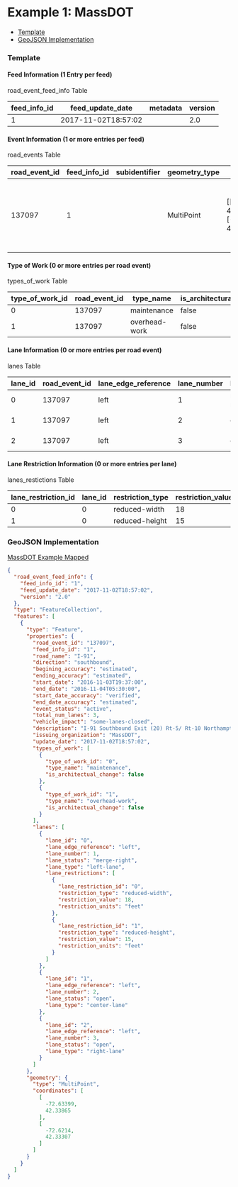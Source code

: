 # Example 1: MassDOT

- [Template](#template)
- [GeoJSON Implementation](#geojson-implementation)

### Template

#### Feed Information (1 Entry per feed)
road_event_feed_info Table

feed_info_id | feed_update_date | metadata | version
--- | --- | --- | ---
1 | 2017-11-02T18:57:02 |  | 2.0

#### Event Information (1 or more entries per feed)
road_events Table

road_event_id | feed_info_id | subidentifier | geometry_type | geometry | road_name | road_number | direction | beginning_cross_street | ending_cross_street | beginning_milepost |ending_milepost | beginning_accuracy | ending_accuracy | start_date | end_date | start_date_accuracy | end_date_accuracy | event_status | total_num_lanes | vehicle_impact | workers_present | reduced_speed_limit | restrictions | description | issuing_organization | creation_date | update_date
--|--|--|--|--|--|--|--|--|--|--|--|--|--|--|--|--|--|--|--|--|--|--|--|--|--|--|--
137097 | 1 | | MultiPoint | [[-72.63399, 42.33865],[-72.6214, 42.33307]] | I-91 | | southbound | | | | | estimated | estimated | 2016-11-03T19:37:00 | 2016-11-04T05:30:00 | verified | estimated | active | 3 | some-lanes-closed | | | | I-91 Southbound Exit (20) Rt-5/ Rt-10 Northampton Hadley to Exit (19) Rt-9 | MassDOT | | 2017-11-02T18:57:02

#### Type of Work (0 or more entries per road event)
types_of_work Table

type_of_work_id | road_event_id | type_name | is_architectural_change
--|--|--|--
0 | 137097 | maintenance | false
1 | 137097 | overhead-work | false

#### Lane Information (0 or more entries per road event)
lanes Table

lane_id | road_event_id | lane_edge_reference | lane_number | lane_status | lane_type
--|--|--|--|--|--
0 | 137097 | left | 1 | merge-right | left-lane
1 | 137097 | left | 2 | open | center-lane
2 | 137097 | left | 3 | open | right-lane

#### Lane Restriction Information (0 or more entries per lane)
lanes_restictions Table

lane_restriction_id| lane_id | restriction_type | restriction_value | restriction_units
--|--|--|--|--
0|0|reduced-width|18|feet
1|0|reduced-height|15|feet

### GeoJSON Implementation

[MassDOT Example Mapped](/create-feed/examples/massdot.geojson)

```geojson
{
  "road_event_feed_info": {
    "feed_info_id": "1",
    "feed_update_date": "2017-11-02T18:57:02",
    "version": "2.0"
  },
  "type": "FeatureCollection",
  "features": [
    {
      "type": "Feature",
      "properties": {
        "road_event_id": "137097",
        "feed_info_id": "1",
        "road_name": "I-91",
        "direction": "southbound",
        "begining_accuracy": "estimated",
        "ending_accuracy": "estimated",
        "start_date": "2016-11-03T19:37:00",
        "end_date": "2016-11-04T05:30:00",
        "start_date_accuracy": "verified",
        "end_date_accuracy": "estimated",
        "event_status": "active",
        "total_num_lanes": 3,
        "vehicle_impact": "some-lanes-closed",
        "description": "I-91 Southbound Exit (20) Rt-5/ Rt-10 Northampton Hadley to Exit (19) Rt-9",
        "issuing_organization": "MassDOT",
        "update_date": "2017-11-02T18:57:02",
        "types_of_work": [
          {
            "type_of_work_id": "0",
            "type_name": "maintenance",
            "is_architectual_change": false
          },
          {
            "type_of_work_id": "1",
            "type_name": "overhead-work",
            "is_architectual_change": false
          }
        ],
        "lanes": [
          {
            "lane_id": "0",
            "lane_edge_reference": "left",
            "lane_number": 1,
            "lane_status": "merge-right",
            "lane_type": "left-lane",
            "lane_restrictions": [
              {
                "lane_restriction_id": "0",
                "restriction_type": "reduced-width",
                "restriction_value": 18,
                "restriction_units": "feet"
              },
              {
                "lane_restriction_id": "1",
                "restriction_type": "reduced-height",
                "restriction_value": 15,
                "restriction_units": "feet"
              }
            ]
          },
          {
            "lane_id": "1",
            "lane_edge_reference": "left",
            "lane_number": 2,
            "lane_status": "open",
            "lane_type": "center-lane"
          },
          {
            "lane_id": "2",
            "lane_edge_reference": "left",
            "lane_number": 3,
            "lane_status": "open",
            "lane_type": "right-lane"
          }
        ]
      },
      "geometry": {
        "type": "MultiPoint",
        "coordinates": [
          [
            -72.63399,
            42.33865
          ],
          [
            -72.6214,
            42.33307
          ]
        ]
      }
    }
  ]
}
```
